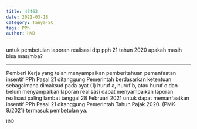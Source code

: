 ```yaml
---
title: 47463
date: 2021-03-18
category: Tanya-SC
tags: PPh
author: HND
---
```


untuk pembetulan laporan realisasi dtp pph 21 tahun 2020 apakah masih bisa mas/mba?

---

Pemberi Kerja yang telah menyampaikan pemberitahuan pemanfaatan insentif PPh Pasal 21 ditanggung Pemerintah berdasarkan ketentuan sebagaimana dimaksud pada ayat (1) huruf a, huruf b, atau huruf c dan belum menyampaikan laporan realisasi dapat menyampaikan laporan realisasi paling lambat tanggal 28 Februari 2021 untuk dapat memanfaatkan insentif PPh Pasal 21 ditanggung Pemerintah Tahun Pajak 2020. (PMK-9/2021) termasuk pembetulan ya.

`HND`
